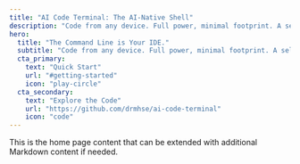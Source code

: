 ```yaml
---
title: "AI Code Terminal: The AI-Native Shell"
description: "Code from any device. Full power, minimal footprint. A self-hosted shell for the new era of AI-native development."
hero:
  title: "The Command Line is Your IDE."
  subtitle: "Code from any device. Full power, minimal footprint. A self-hosted shell for the new era of AI-native development."
  cta_primary:
    text: "Quick Start"
    url: "#getting-started"
    icon: "play-circle"
  cta_secondary:
    text: "Explore the Code"
    url: "https://github.com/drmhse/ai-code-terminal"
    icon: "code"
---
```


This is the home page content that can be extended with additional Markdown content if needed.